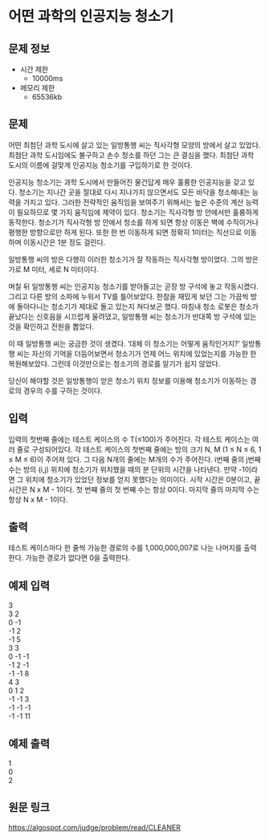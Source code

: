 # 어떤 과학의 인공지능 청소기

## 문제 정보
* 시간 제한
	- 10000ms
* 메모리 제한
	- 65536kb


## 문제
어떤 최첨단 과학 도시에 살고 있는 일방통행 씨는 직사각형 모양의 방에서 살고 있었다. 최첨단 과학 도시임에도 불구하고 손수 청소를 하던 그는 큰 결심을 했다. 최첨단 과학 도시의 이름에 걸맞게 인공지능 청소기를 구입하기로 한 것이다.

인공지능 청소기는 과학 도시에서 만들어진 물건답게 매우 훌륭한 인공지능을 갖고 있다. 청소기는 지나간 곳을 절대로 다시 지나가지 않으면서도 모든 바닥을 청소해내는 능력을 가지고 있다. 그러한 전략적인 움직임을 보여주기 위해서는 높은 수준의 계산 능력이 필요하므로 몇 가지 움직임에 제약이 있다. 청소기는 직사각형 방 안에서만 훌륭하게 동작한다. 청소기가 직사각형 방 안에서 청소를 하게 되면 항상 이동은 벽에 수직이거나 평행한 방향으로만 하게 된다. 또한 한 번 이동하게 되면 정확히 1미터는 직선으로 이동하며 이동시간은 1분 정도 걸린다.

일방통행 씨의 방은 다행히 이러한 청소기가 잘 작동하는 직사각형 방이었다. 그의 방은 가로 M 미터, 세로 N 미터이다.

며칠 뒤 일방통행 씨는 인공지능 청소기를 받아들고는 곧장 방 구석에 놓고 작동시켰다. 그리고 다른 방의 소파에 누워서 TV를 틀어보았다. 한참을 재밌게 보던 그는 가끔씩 방에 돌아다니는 청소기가 제대로 돌고 있는지 쳐다보곤 했다. 마침내 청소 로봇은 청소가 끝났다는 신호음을 시끄럽게 울려댔고, 일방통행 씨는 청소기가 반대쪽 방 구석에 있는 것을 확인하고 전원을 뽑았다.

이 때 일방통행 씨는 궁금한 것이 생겼다. ‘대체 이 청소기는 어떻게 움직인거지?’ 일방통행 씨는 자신의 기억을 더듬어보면서 청소기가 언제 어느 위치에 있었는지를 가능한 한 복원해보았다. 그런데 이것만으로는 청소기의 경로를 알기가 쉽지 않았다.

당신이 해야할 것은 일방통행이 얻은 청소기 위치 정보를 이용해 청소기가 이동하는 경로의 경우의 수를 구하는 것이다.


## 입력

입력의 첫번째 줄에는 테스트 케이스의 수 T(≤100)가 주어진다. 각 테스트 케이스는 여러 줄로 구성되어있다.
각 테스트 케이스의 첫번째 줄에는 방의 크기 N, M (1 ≤ N ≤ 6, 1 ≤ M ≤ 6)이 주어져 있다. 
그 다음 N개의 줄에는 M개의 수가 주어진다. i번째 줄의 j번째 수는 방의 (i,j) 위치에 청소기가 위치했을 때의 분 단위의 시간을 나타낸다. 만약 -1이라면 그 위치에 청소기가 있었던 정보를 얻지 못했다는 의미이다. 시작 시간은 0분이고, 끝 시간은 N x M - 1이다. 첫 번째 줄의 첫 번째 수는 항상 0이다. 마지막 줄의 마지막 수는 항상 N x M - 1이다.



## 출력
테스트 케이스마다 한 줄씩 가능한 경로의 수를 1,000,000,007로 나눈 나머지를 출력한다. 가능한 경로가 없다면 0을 출력한다.


## 예제 입력
3  
3 2  
0 -1  
-1 2  
-1 5  
3 3  
0 -1 -1  
-1 2 -1  
-1 -1 8  
4 3  
0 1 2  
-1 -1 3  
-1 -1 -1  
-1 -1 11  


## 예제 출력
1  
0  
2  


## 원문 링크
https://algospot.com/judge/problem/read/CLEANER
